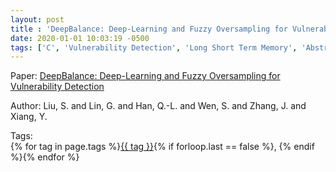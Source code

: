 ```yaml
---
layout: post
title : 'DeepBalance: Deep-Learning and Fuzzy Oversampling for Vulnerability Detection'
date: 2020-01-01 10:03:19 -0500
tags: ['C', 'Vulnerability Detection', 'Long Short Term Memory', 'Abstract Syntax Tree (AST)']
---
```

Paper: [DeepBalance: Deep-Learning and Fuzzy Oversampling for Vulnerability Detection](https://ieeexplore.ieee.org/abstract/document/8930093)

Author: Liu, S. and Lin, G. and Han, Q.-L. and Wen, S. and Zhang, J. and Xiang, Y.




 Tags:  
        <span>{% for tag in page.tags %}<a href="/tags/#{{ tag | slugify }}">{{ tag }}</a>{% if forloop.last == false %}, {% endif %}{% endfor %}</span>
